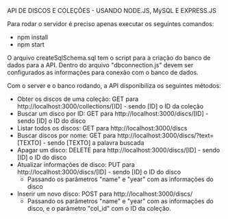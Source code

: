 API DE DISCOS E COLEÇÕES - USANDO NODE.JS, MySQL E EXPRESS.JS

Para rodar o servidor é preciso apenas executar os seguintes comandos:
 - npm install
 - npm start

O arquivo createSqlSchema.sql tem o script para a criação do banco de dados para a API. Dentro do arquivo "dbconnection.js" devem ser configurados as informações para conexão com o banco de dados.

Com o server e o banco rodando, a API disponibiliza os seguintes métodos:
- Obter os discos de uma coleção: GET para http://localhost:3000/collections/[ID] - sendo [ID] o ID da coleção
- Buscar um disco por ID: GET para http://localhost:3000/discs/[ID] - sendo [ID] o ID do disco
- Listar todos os discos: GET para http://localhost:3000/discs
- Buscar discos por nome: GET para http://localhost:3000/discs/?text=[TEXTO] - sendo [TEXTO] a palavra buscada
- Apagar um disco: DELETE para http://localhost:3000/discs/[ID] - sendo [ID] o ID do disco
- Atualizar informações de disco: PUT para http://localhost:3000/discs/[ID] - sendo [ID] o ID do disco
  - Passando os parâmetros "name" e "year" com as informações do disco
- Inserir um novo disco: POST para http://localhost:3000/discs/
  - Passando os parâmetros "name" e "year" com as informações do disco, e o parâmetro "col_id" com o ID da coleção.
